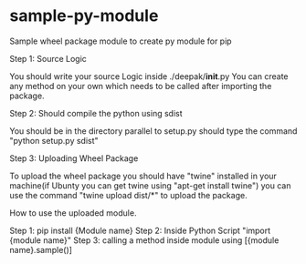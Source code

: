 # sample-py-module
Sample wheel package module to create py module for pip

Step 1: Source Logic

You should write your source Logic inside ./deepak/__init__.py 
You can create any method on your own which needs to be called after importing the package.

Step 2: Should compile the python using sdist

You should be in the directory parallel to setup.py
should type the command "python setup.py sdist"

Step 3: Uploading Wheel Package

To upload the wheel package you should have "twine" installed in your machine(if Ubunty you can get twine using "apt-get install twine") 
you can use the command "twine upload dist/\*" to upload the package.

How to use the uploaded module.

Step 1: pip install {Module name}
Step 2: Inside Python Script "import {module name}"
Step 3: calling a method inside module using [{module name}.sample()]
